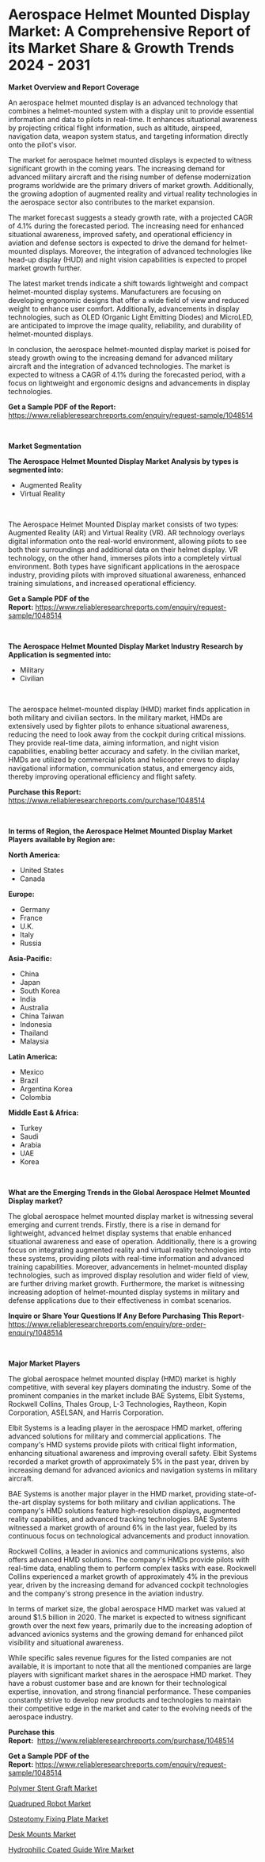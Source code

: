 <p><h1>Aerospace Helmet Mounted Display Market: A Comprehensive Report of its Market Share & Growth Trends 2024 - 2031</h1></p><p><strong>Market Overview and Report Coverage</strong></p>
<p><p>An aerospace helmet mounted display is an advanced technology that combines a helmet-mounted system with a display unit to provide essential information and data to pilots in real-time. It enhances situational awareness by projecting critical flight information, such as altitude, airspeed, navigation data, weapon system status, and targeting information directly onto the pilot's visor.</p><p>The market for aerospace helmet mounted displays is expected to witness significant growth in the coming years. The increasing demand for advanced military aircraft and the rising number of defense modernization programs worldwide are the primary drivers of market growth. Additionally, the growing adoption of augmented reality and virtual reality technologies in the aerospace sector also contributes to the market expansion.</p><p>The market forecast suggests a steady growth rate, with a projected CAGR of 4.1% during the forecasted period. The increasing need for enhanced situational awareness, improved safety, and operational efficiency in aviation and defense sectors is expected to drive the demand for helmet-mounted displays. Moreover, the integration of advanced technologies like head-up display (HUD) and night vision capabilities is expected to propel market growth further.</p><p>The latest market trends indicate a shift towards lightweight and compact helmet-mounted display systems. Manufacturers are focusing on developing ergonomic designs that offer a wide field of view and reduced weight to enhance user comfort. Additionally, advancements in display technologies, such as OLED (Organic Light Emitting Diodes) and MicroLED, are anticipated to improve the image quality, reliability, and durability of helmet-mounted displays.</p><p>In conclusion, the aerospace helmet-mounted display market is poised for steady growth owing to the increasing demand for advanced military aircraft and the integration of advanced technologies. The market is expected to witness a CAGR of 4.1% during the forecasted period, with a focus on lightweight and ergonomic designs and advancements in display technologies.</p></p>
<p><strong>Get a Sample PDF of the Report:</strong> <a href="https://www.reliableresearchreports.com/enquiry/request-sample/1048514">https://www.reliableresearchreports.com/enquiry/request-sample/1048514</a></p>
<p>&nbsp;</p>
<p><strong>Market Segmentation</strong></p>
<p><strong>The Aerospace Helmet Mounted Display Market Analysis by types is segmented into:</strong></p>
<p><ul><li>Augmented Reality</li><li>Virtual Reality</li></ul></p>
<p>&nbsp;</p>
<p><p>The Aerospace Helmet Mounted Display market consists of two types: Augmented Reality (AR) and Virtual Reality (VR). AR technology overlays digital information onto the real-world environment, allowing pilots to see both their surroundings and additional data on their helmet display. VR technology, on the other hand, immerses pilots into a completely virtual environment. Both types have significant applications in the aerospace industry, providing pilots with improved situational awareness, enhanced training simulations, and increased operational efficiency.</p></p>
<p><strong>Get a Sample PDF of the Report:</strong>&nbsp;<a href="https://www.reliableresearchreports.com/enquiry/request-sample/1048514">https://www.reliableresearchreports.com/enquiry/request-sample/1048514</a></p>
<p>&nbsp;</p>
<p><strong>The Aerospace Helmet Mounted Display Market Industry Research by Application is segmented into:</strong></p>
<p><ul><li>Military</li><li>Civilian</li></ul></p>
<p>&nbsp;</p>
<p><p>The aerospace helmet-mounted display (HMD) market finds application in both military and civilian sectors. In the military market, HMDs are extensively used by fighter pilots to enhance situational awareness, reducing the need to look away from the cockpit during critical missions. They provide real-time data, aiming information, and night vision capabilities, enabling better accuracy and safety. In the civilian market, HMDs are utilized by commercial pilots and helicopter crews to display navigational information, communication status, and emergency aids, thereby improving operational efficiency and flight safety.</p></p>
<p><strong>Purchase this Report:</strong>&nbsp; <a href="https://www.reliableresearchreports.com/purchase/1048514">https://www.reliableresearchreports.com/purchase/1048514</a></p>
<p>&nbsp;</p>
<p><strong>In terms of Region, the Aerospace Helmet Mounted Display Market Players available by Region are:</strong></p>
<p>
    <p> <strong> North America: </strong>
        <ul>
            <li>United States</li>
            <li>Canada</li>
        </ul>
        </p> 
    <p> <strong> Europe: </strong>
        <ul>
            <li>Germany</li>
            <li>France</li>
            <li>U.K.</li>
            <li>Italy</li>
            <li>Russia</li>
        </ul>
        </p> 
    <p> <strong> Asia-Pacific: </strong>
        <ul>
            <li>China</li>
            <li>Japan</li>
            <li>South Korea</li>
            <li>India</li>
            <li>Australia</li>
            <li>China Taiwan</li>
            <li>Indonesia</li>
            <li>Thailand</li>
            <li>Malaysia</li>
        </ul>
        </p> 
    <p> <strong> Latin America: </strong>
        <ul>
            <li>Mexico</li>
            <li>Brazil</li>
            <li>Argentina Korea</li>
            <li>Colombia</li>
        </ul>
        </p> 
    <p> <strong> Middle East & Africa: </strong>
        <ul>
            <li>Turkey</li>
            <li>Saudi</li>
            <li>Arabia</li>
            <li>UAE</li>
            <li>Korea</li>
        </ul>
    </p>
    </p>
<p>&nbsp;</p>
<p><strong>What are the Emerging Trends in the Global Aerospace Helmet Mounted Display market?</strong></p>
<p><p>The global aerospace helmet mounted display market is witnessing several emerging and current trends. Firstly, there is a rise in demand for lightweight, advanced helmet display systems that enable enhanced situational awareness and ease of operation. Additionally, there is a growing focus on integrating augmented reality and virtual reality technologies into these systems, providing pilots with real-time information and advanced training capabilities. Moreover, advancements in helmet-mounted display technologies, such as improved display resolution and wider field of view, are further driving market growth. Furthermore, the market is witnessing increasing adoption of helmet-mounted display systems in military and defense applications due to their effectiveness in combat scenarios.</p></p>
<p><strong>Inquire or Share Your Questions If Any Before Purchasing This Report</strong>- <a href="https://www.reliableresearchreports.com/enquiry/pre-order-enquiry/1048514">https://www.reliableresearchreports.com/enquiry/pre-order-enquiry/1048514</a></p>
<p>&nbsp;</p>
<p><strong>Major Market Players</strong></p>
<p><p>The global aerospace helmet mounted display (HMD) market is highly competitive, with several key players dominating the industry. Some of the prominent companies in the market include BAE Systems, Elbit Systems, Rockwell Collins, Thales Group, L-3 Technologies, Raytheon, Kopin Corporation, ASELSAN, and Harris Corporation.</p><p>Elbit Systems is a leading player in the aerospace HMD market, offering advanced solutions for military and commercial applications. The company's HMD systems provide pilots with critical flight information, enhancing situational awareness and improving overall safety. Elbit Systems recorded a market growth of approximately 5% in the past year, driven by increasing demand for advanced avionics and navigation systems in military aircraft.</p><p>BAE Systems is another major player in the HMD market, providing state-of-the-art display systems for both military and civilian applications. The company's HMD solutions feature high-resolution displays, augmented reality capabilities, and advanced tracking technologies. BAE Systems witnessed a market growth of around 6% in the last year, fueled by its continuous focus on technological advancements and product innovation.</p><p>Rockwell Collins, a leader in avionics and communications systems, also offers advanced HMD solutions. The company's HMDs provide pilots with real-time data, enabling them to perform complex tasks with ease. Rockwell Collins experienced a market growth of approximately 4% in the previous year, driven by the increasing demand for advanced cockpit technologies and the company's strong presence in the aviation industry.</p><p>In terms of market size, the global aerospace HMD market was valued at around $1.5 billion in 2020. The market is expected to witness significant growth over the next few years, primarily due to the increasing adoption of advanced avionics systems and the growing demand for enhanced pilot visibility and situational awareness.</p><p>While specific sales revenue figures for the listed companies are not available, it is important to note that all the mentioned companies are large players with significant market shares in the aerospace HMD market. They have a robust customer base and are known for their technological expertise, innovation, and strong financial performance. These companies constantly strive to develop new products and technologies to maintain their competitive edge in the market and cater to the evolving needs of the aerospace industry.</p></p>
<p><strong>Purchase this Report:</strong>&nbsp;&nbsp;<a href="https://www.reliableresearchreports.com/purchase/1048514">https://www.reliableresearchreports.com/purchase/1048514</a></p>
<p></p>
<p><strong>Get a Sample PDF of the Report:</strong>&nbsp;<a href="https://www.reliableresearchreports.com/enquiry/request-sample/1048514">https://www.reliableresearchreports.com/enquiry/request-sample/1048514</a></p>
<p><p><a href="https://medium.com/@francesryan1989/polymer-stent-graft-market-analysis-and-sze-forecasted-for-period-from-2023-to-2030-92e003a0df65">Polymer Stent Graft Market</a></p><p><a href="https://github.com/Krish2023na/Market-Research-Report-List-2/blob/main/quadruped-robot-market.md">Quadruped Robot Market</a></p><p><a href="https://medium.com/@francesryan1989/osteotomy-fixing-plate-market-share-evolution-and-market-growth-trends-2023-2030-8a21da5bca51">Osteotomy Fixing Plate Market</a></p><p><a href="https://github.com/kuntayevaz/Market-Research-Report-List-2/blob/main/desk-mounts-market.md">Desk Mounts Market</a></p><p><a href="https://medium.com/@francesryan1989/hydrophilic-coated-guide-wire-market-size-reveals-the-best-marketing-channels-in-global-industry-274a463074ea">Hydrophilic Coated Guide Wire Market</a></p></p>